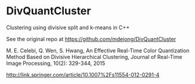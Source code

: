 # DivQuantCluster
Clustering using divisive split and k-means in C++

See the original repo at https://github.com/mdejong/DivQuantCluster

M. E. Celebi, Q. Wen, S. Hwang, An Effective Real-Time Color Quantization Method Based on Divisive Hierarchical Clustering, Journal of Real-Time Image Processing, 10(2): 329-344, 2015

http://link.springer.com/article/10.1007%2Fs11554-012-0291-4
